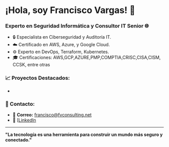 # ¡Hola, soy Francisco Vargas! 👋
### Experto en Seguridad Informática y Consultor IT Senior 🌐

- 🔒 Especialista en Ciberseguridad y Auditoría IT.
- ☁️ Certificado en AWS, Azure, y Google Cloud.
- ⚙️ Experto en DevOps, Terraform, Kubernetes.
- 🎓 Certificaciones: AWS,GCP,AZURE,PMP,COMPTIA,CRISC,CISA,CISM, CCSK, entre otras

### 📈 Proyectos Destacados:
-

### 💬 Contacto:
- 📧 **Correo:** francisco@fvconsulting.net
- 💼 [[LinkedIn]([https://linkedin.com/in/francisco-vargas])

---
**"La tecnología es una herramienta para construir un mundo más seguro y conectado."**

